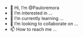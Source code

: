 - 👋 Hi, I’m @Pauloremora
- 👀 I’m interested in ...
- 🌱 I’m currently learning ...
- 💞️ I’m looking to collaborate on ...
- 📫 How to reach me ...

<!---
Pauloremora/Pauloremora is a ✨ special ✨ repository because its `README.md` (this file) appears on your GitHub profile.
You can click the Preview link to take a look at your changes.
--->
